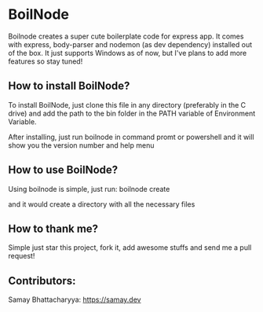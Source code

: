 # BoilNode

Boilnode creates a super cute boilerplate code for express app. It comes with express, body-parser and nodemon (as dev dependency) installed out of the box. It just supports Windows as of now, but I've plans to add more features so stay tuned!

## How to install BoilNode?

To install BoilNode, just clone this file in any directory (preferably in the C drive) and add the path to the bin folder in the PATH variable of Environment Variable.

After installing, just run boilnode in command promt or powershell and it will show you the version number and help menu

## How to use BoilNode?

Using boilnode is simple, just run:
boilnode create <name of the project>

and it would create a directory with all the necessary files

## How to thank me?

Simple just star this project, fork it, add awesome stuffs and send me a pull request!

## Contributors:

Samay Bhattacharyya: https://samay.dev